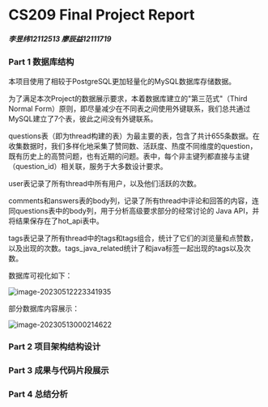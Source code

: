 # CS209 Final Project Report

##### 李昱纬12112513 廖辰益12111719

### Part 1 数据库结构

本项目使用了相较于PostgreSQL更加轻量化的MySQL数据库存储数据。

为了满足本次Project的数据展示要求，本着数据库建立的"第三范式"（Third Normal Form）原则，即尽量减少在不同表之间使用外键联系，我们总共通过MySQL建立了7个表，彼此之间没有外键联系。

questions表（即为thread构建的表）为最主要的表，包含了共计655条数据。在收集数据时，我们多样化地采集了赞同数、活跃度、热度不同维度的question，既有历史上的高赞问题，也有近期的问题。表中，每个非主键列都直接与主键（question_id）相关联，服务于大多数设计要求。

user表记录了所有thread中所有用户，以及他们活跃的次数。

comments和answers表的body列，记录了所有thread中评论和回答的内容，连同questions表中的body列，用于分析高级要求部分的经常讨论的 Java API，并将结果保存在了hot_api表中。

tags表记录了所有thread中的tags和tags组合，统计了它们的浏览量和点赞数，以及出现的次数。tags_java_related统计了和java标签一起出现的tags以及次数。

数据库可视化如下：

![image-20230512223341935](C:\Users\HUAWEI\AppData\Roaming\Typora\typora-user-images\image-20230512223341935.png)

部分数据库内容展示：

![image-20230513000214622](C:\Users\HUAWEI\AppData\Roaming\Typora\typora-user-images\image-20230513000214622.png)





### Part 2 项目架构结构设计



### Part 3 成果与代码片段展示



### Part 4 总结分析

